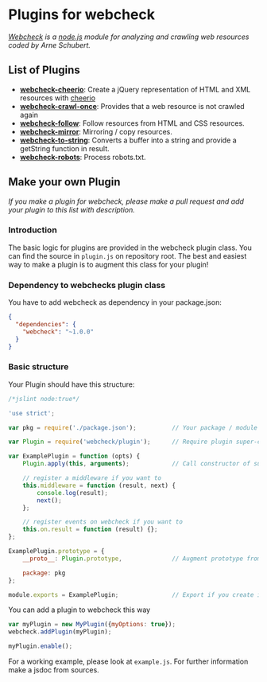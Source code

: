 # Plugins for webcheck

*[Webcheck](https://github.com/atd-schubert/node-webcheck) is a [node.js](https://nodejs.org/) module for analyzing
and crawling web resources coded by Arne Schubert.*

## List of Plugins

- **[webcheck-cheerio](https://github.com/atd-schubert/webcheck-cheerio)**: Create a jQuery representation of HTML and
XML resources with [cheerio](https://github.com/cheeriojs/cheerio)
- **[webcheck-crawl-once](https://github.com/atd-schubert/webcheck-crawl-once)**: Provides that a web resource is not
crawled again
- **[webcheck-follow](https://github.com/atd-schubert/webcheck-follow)**: Follow resources from HTML and CSS resources.
- **[webcheck-mirror](https://github.com/atd-schubert/webcheck-mirror)**: Mirroring / copy resources.
- **[webcheck-to-string](https://github.com/atd-schubert/webcheck-to-string)**: Converts a buffer into a string and
provide a getString function in result.
- **[webcheck-robots](https://github.com/atd-schubert/webcheck-robots)**: Process robots.txt.

## Make your own Plugin

*If you make a plugin for webcheck, please make a pull request and add your plugin to this list with description.*

### Introduction

The basic logic for plugins are provided in the webcheck plugin class. You can find the source in `plugin.js` on
repository root. The best and easiest way to make a plugin is to augment this class for your plugin!

### Dependency to webchecks plugin class

You have to add webcheck as dependency in your package.json:

```json
{
  "dependencies": {
    "webcheck": "~1.0.0"
  }
}
```

### Basic structure

Your Plugin should have this structure:

```js
/*jslint node:true*/

'use strict';

var pkg = require('./package.json');          // Your package / module information are recommended

var Plugin = require('webcheck/plugin');      // Require plugin super-class for augmenting

var ExamplePlugin = function (opts) {
    Plugin.apply(this, arguments);            // Call constructor of super-class

    // register a middleware if you want to
    this.middleware = function (result, next) {
        console.log(result);
        next();
    };

    // register events on webcheck if you want to
    this.on.result = function (result) {};
};

ExamplePlugin.prototype = {
    __proto__: Plugin.prototype,              // Augment prototype from super-class

    package: pkg
};

module.exports = ExamplePlugin;               // Export if you create it as module

```

You can add a plugin to webcheck this way

```js
var myPlugin = new MyPlugin({myOptions: true});
webcheck.addPlugin(myPlugin);

myPlugin.enable();
```

For a working example, please look at `example.js`. For further information make a jsdoc from sources.
